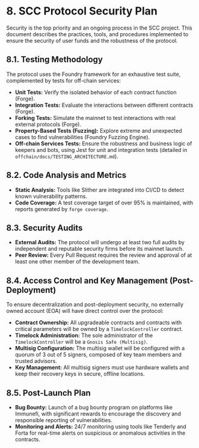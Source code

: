 # 8. SCC Protocol Security Plan

Security is the top priority and an ongoing process in the SCC project. This document describes the practices, tools, and procedures implemented to ensure the security of user funds and the robustness of the protocol.

## 8.1. Testing Methodology

The protocol uses the Foundry framework for an exhaustive test suite, complemented by tests for off-chain services:

*   **Unit Tests:** Verify the isolated behavior of each contract function (Forge).
*   **Integration Tests:** Evaluate the interactions between different contracts (Forge).
*   **Forking Tests:** Simulate the mainnet to test interactions with real external protocols (Forge).
*   **Property-Based Tests (Fuzzing):** Explore extreme and unexpected cases to find vulnerabilities (Foundry Fuzzing Engine).
*   **Off-chain Services Tests:** Ensure the robustness and business logic of keepers and bots, using Jest for unit and integration tests (detailed in `offchain/docs/TESTING_ARCHITECTURE.md`).

## 8.2. Code Analysis and Metrics

*   **Static Analysis:** Tools like Slither are integrated into CI/CD to detect known vulnerability patterns.
*   **Code Coverage:** A test coverage target of over 95% is maintained, with reports generated by `forge coverage`.

## 8.3. Security Audits

*   **External Audits:** The protocol will undergo at least two full audits by independent and reputable security firms before its mainnet launch.
*   **Peer Review:** Every Pull Request requires the review and approval of at least one other member of the development team.

## 8.4. Access Control and Key Management (Post-Deployment)

To ensure decentralization and post-deployment security, no externally owned account (EOA) will have direct control over the protocol:

*   **Contract Ownership:** All upgradeable contracts and contracts with critical parameters will be owned by a `TimelockController` contract.
*   **Timelock Administration:** The sole administrator of the `TimelockController` will be a `Gnosis Safe (Multisig)`.
*   **Multisig Configuration:** The multisig wallet will be configured with a quorum of 3 out of 5 signers, composed of key team members and trusted advisors.
*   **Key Management:** All multisig signers must use hardware wallets and keep their recovery keys in secure, offline locations.

## 8.5. Post-Launch Plan

*   **Bug Bounty:** Launch of a bug bounty program on platforms like Immunefi, with significant rewards to encourage the discovery and responsible reporting of vulnerabilities.
*   **Monitoring and Alerts:** 24/7 monitoring using tools like Tenderly and Forta for real-time alerts on suspicious or anomalous activities in the contracts.
